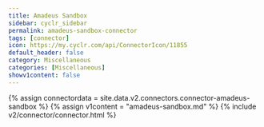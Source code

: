 ```yaml
---
title: Amadeus Sandbox
sidebar: cyclr_sidebar
permalink: amadeus-sandbox-connector
tags: [connector]
icon: https://my.cyclr.com/api/ConnectorIcon/11855
default_header: false
category: Miscellaneous
categories: [Miscellaneous]
showv1content: false
---
```

{% assign connectordata = site.data.v2.connectors.connector-amadeus-sandbox %}
{% assign v1content = "amadeus-sandbox.md" %}
{% include v2/connector/connector.html %}	